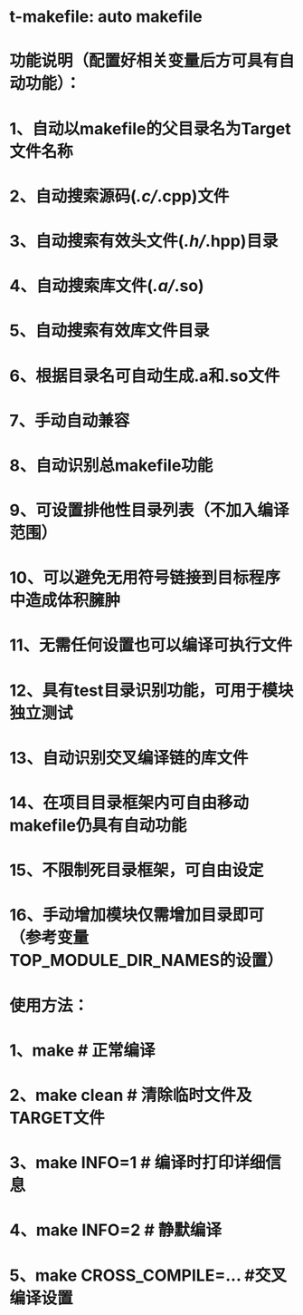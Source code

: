 # t-makefile: auto makefile

# 功能说明（配置好相关变量后方可具有自动功能）：
#     1、自动以makefile的父目录名为Target文件名称
#     2、自动搜索源码(*.c/*.cpp)文件
#     3、自动搜索有效头文件(*.h/*.hpp)目录
#     4、自动搜索库文件(*.a/*.so)
#     5、自动搜索有效库文件目录
#     6、根据目录名可自动生成.a和.so文件
#     7、手动自动兼容
#     8、自动识别总makefile功能
#     9、可设置排他性目录列表（不加入编译范围）
#    10、可以避免无用符号链接到目标程序中造成体积臃肿
#    11、无需任何设置也可以编译可执行文件
#    12、具有test目录识别功能，可用于模块独立测试
#    13、自动识别交叉编译链的库文件
#    14、在项目目录框架内可自由移动makefile仍具有自动功能
#    15、不限制死目录框架，可自由设定
#	 16、手动增加模块仅需增加目录即可（参考变量TOP_MODULE_DIR_NAMES的设置）
#
# 使用方法： 
#      1、make 					# 正常编译
#      2、make clean 			# 清除临时文件及TARGET文件
#      3、make INFO=1 			# 编译时打印详细信息
#      4、make INFO=2 			# 静默编译
#      5、make CROSS_COMPILE=... #交叉编译设置


